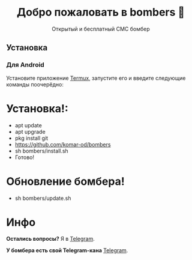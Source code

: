 <h1 align="center">Добро пожаловать в bombers 👋</h1>
<p align="center">
    Открытый и бесплатный СМС бомбер
 

##  Установка

<h3>Для Android</h3>

Установите приложение [Termux](https://play.google.com/store/apps/details?id=com.termux), запустите его и введите следующие команды поочерёдно:

# Установка!:

* apt update 
* apt upgrade
* pkg install git
* https://github.com/komar-od/bombers
* sh bombers/install.sh
* Готово! 

# Обновление бомбера!
* sh bombers/update.sh

# Инфо
**Остались вопросы?** Я в [Telegram](https://t.me/komarik_od).

**У бомбера есть свой Telegram-кана** [Telegram](https://t.me/bombers_od).
